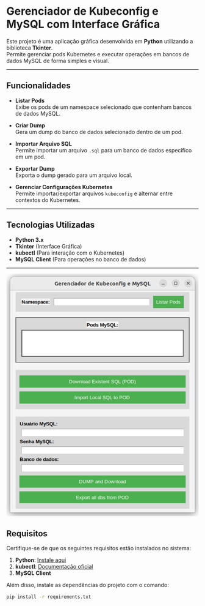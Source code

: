 # Gerenciador de Kubeconfig e MySQL com Interface Gráfica

Este projeto é uma aplicação gráfica desenvolvida em **Python** utilizando a biblioteca **Tkinter**.  
Permite gerenciar pods Kubernetes e executar operações em bancos de dados MySQL de forma simples e visual.  

---

## Funcionalidades

- **Listar Pods**  
  Exibe os pods de um namespace selecionado que contenham bancos de dados MySQL.  

- **Criar Dump**  
  Gera um dump do banco de dados selecionado dentro de um pod.  

- **Importar Arquivo SQL**  
  Permite importar um arquivo `.sql` para um banco de dados específico em um pod.  

- **Exportar Dump**  
  Exporta o dump gerado para um arquivo local.  

- **Gerenciar Configurações Kubernetes**  
  Permite importar/exportar arquivos `kubeconfig` e alternar entre contextos do Kubernetes.  

---

## Tecnologias Utilizadas

- **Python 3.x**
- **Tkinter** (Interface Gráfica)
- **kubectl** (Para interação com o Kubernetes)
- **MySQL Client** (Para operações no banco de dados)

---
![Tela Principal do Aplicativo](assets/software.png)

## Requisitos

Certifique-se de que os seguintes requisitos estão instalados no sistema:  

1. **Python**: [Instale aqui](https://www.python.org/downloads/)  
2. **kubectl**: [Documentação oficial](https://kubernetes.io/docs/tasks/tools/)  
3. **MySQL Client**  

Além disso, instale as dependências do projeto com o comando:  

```bash
pip install -r requirements.txt
